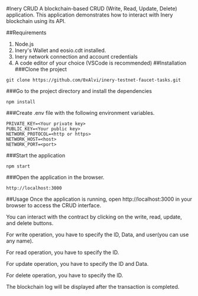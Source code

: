 #Inery CRUD
A blockchain-based CRUD (Write, Read, Update, Delete) application. This application demonstrates how to interact with Inery blockchain using its API.

##Requirements
1. Node.js
2. Inery's Wallet and eosio.cdt installed.
3. Inery network connection and account credentials
4. A code editor of your choice (VSCode is recommended)
##Installation
###Clone the project
```
git clone https://github.com/0xAlvi/inery-testnet-faucet-tasks.git
```
###Go to the project directory and install the dependencies
```
npm install
```
###Create .env file with the following environment variables.
```
PRIVATE_KEY=<Your private key>
PUBLIC_KEY=<Your public key>
NETWORK_PROTOCOL=<http or https>
NETWORK_HOST=<host>
NETWORK_PORT=<port>
```
###Start the application
```
npm start
```
###Open the application in the browser.
```
http://localhost:3000
```
##Usage
Once the application is running, open http://localhost:3000 in your browser to access the CRUD interface.

You can interact with the contract by clicking on the write, read, update, and delete buttons.

For write operation, you have to specify the ID, Data, and user(you can use any name).

For read operation, you have to specify the ID.

For update operation, you have to specify the ID and Data.

For delete operation, you have to specify the ID.

The blockchain log will be displayed after the transaction is completed.